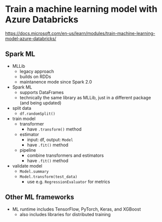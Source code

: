 # Train a machine learning model with Azure Databricks
<https://docs.microsoft.com/en-us/learn/modules/train-machine-learning-model-azure-databricks/>

## Spark ML
- MLLib
  - legacy approach
  - builds on RDDs
  - maintanence mode since Spark 2.0
- Spark ML
  - supports DataFrames
  - technically the same library as MLLib, just in a different package (and being updated)
- split data
  - `df.randomSplit()`
- train model
  - transformer
    - have `.transform()` method
  - estimator
    - input: df, output: `Model`
    - have `.fit()` method
  - pipeline
    - combine transformers and estimators
    - have `.fit()` method
- validate model
  - `Model.summary`
  - `Model.transform(test_data)`
    - use e.g. `RegressionEvaluator` for metrics

## Other ML frameworks
- ML runtime includes TensorFlow, PyTorch, Keras, and XGBoost
  - also includes libraries for distributed training